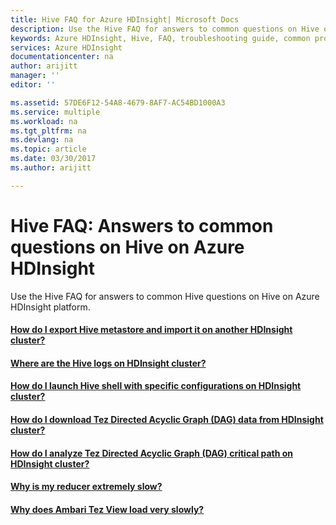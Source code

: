 ```yaml
---
title: Hive FAQ for Azure HDInsight| Microsoft Docs
description: Use the Hive FAQ for answers to common questions on Hive on Azure HDInsight platform.
keywords: Azure HDInsight, Hive, FAQ, troubleshooting guide, common problems
services: Azure HDInsight
documentationcenter: na
author: arijitt
manager: ''
editor: ''

ms.assetid: 57DE6F12-54A8-4679-8AF7-AC54BD1000A3
ms.service: multiple
ms.workload: na
ms.tgt_pltfrm: na
ms.devlang: na
ms.topic: article
ms.date: 03/30/2017
ms.author: arijitt

---
```

# Hive FAQ: Answers to common questions on Hive on Azure HDInsight
Use the Hive FAQ for answers to common Hive questions on Hive on Azure HDInsight platform.

#### [How do I export Hive metastore and import it on another HDInsight cluster?](hive-export-import-metastore.md)
#### [Where are the Hive logs on HDInsight cluster?](hive-logs-locations.md)
#### [How do I launch Hive shell with specific configurations on HDInsight cluster?](hive-shell-configurations.md)
#### [How do I download Tez Directed Acyclic Graph (DAG) data from HDInsight cluster?](hive-tez-dag-data-download.md)
#### [How do I analyze Tez Directed Acyclic Graph (DAG) critical path on HDInsight cluster?](hive-tez-dag-critical-path.md)
#### [Why is my reducer extremely slow?](hive-slow-reducer.md)
#### [Why does Ambari Tez View load very slowly?](tez-view-poor-performance.md)